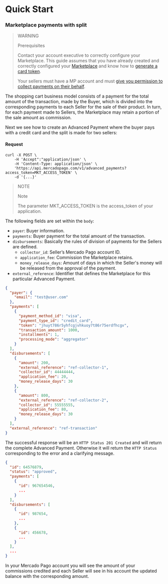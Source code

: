 ﻿---
sites_supported:
    - mla
    - mlb
    - mlm
    - mlc
    - mpe
---

# Quick Start

### Marketplace payments with split

> WARNING
>
> Prerequisites
>
> Contact your account executive to correctly configure your Marketplace.
> This guide assumes that you have already created and correctly configured your [Marketplace](https://www.mercadopago.com.br/developers/en/guides/marketplace/api/introduction/) and know how to [generate a card token](https://www.mercadopago.com.br/developers/en/guides/payments/api/receiving-payment-by-card).
> 
> Your sellers must have a MP account and must [give you permission to collect payments on their behalf](https://www.mercadopago.com.br/developers/en/guides/advanced-payments/sellers-permissions).

The shopping cart business model consists of a payment for the total amount of the transaction, made by the Buyer, which is divided into the corresponding payments to each Seller for the sale of their product. In turn, for each payment made to Sellers, the Marketplace may retain a portion of the sale amount as commission.

Next we see how to create an Advanced Payment where the buyer pays with a credit card and the split is made for two sellers:

#### Request
```curl
curl -X POST \
    -H 'Accept":"application/json' \
    -H 'Content-Type: application/json' \
    'https://api.mercadopago.com/v1/advanced_payments?access_token=MKT_ACCESS_TOKEN' \
    -d '{...}'
```

> NOTE
> 
> Note
> 
> The parameter MKT_ACCESS_TOKEN is the access_token of your application.

The following fields are set within the `body`:
* `payer`: Buyer information.
* `payments`: Buyer payment for the total amount of the transaction.
* `disbursements`: Basically the rules of division of payments for the Sellers are defined.
    * `collector_id`: Seller’s Mercado Pago account ID.
    * `application_fee`: Commission the Marketplace retains.
    * `money_release_days`: Amount of days in which the Seller's money will be released from the approval of the payment.
* `external_reference`: Identifier that defines the Marketplace for this particular Advanced Payment.

```json
{
  "payer": {
    "email": "test@user.com"
  },  
  "payments": [
    {
      "payment_method_id": "visa",
      "payment_type_id": "credit_card",
      "token": "jhuyt786r5yhfcgjvhkuoy7t86r75erdfhcgv",
      "transaction_amount": 1000,
      "installments": 1,
      "processing_mode": "aggregator"
    }
  ],
  "disbursements": [
    {
      "amount": 200,
      "external_reference": "ref-collector-1",
      "collector_id": 44444444,
      "application_fee": 20,
      "money_release_days": 30
    },
    {
      "amount": 800,
      "external_reference": "ref-collector-2",
      "collector_id": 55555555,
      "application_fee": 80,
      "money_release_days": 30
    }
  ],
  "external_reference": "ref-transaction"
}
```

The successful response will be an `HTTP Status 201 Created` and will return the complete Advanced Payment. Otherwise it will return the `HTTP Status` corresponding to the error and a clarifying message.

```json
{
  "id": 64576879,
  "status": "approved",
  "payments": [
    {
      "id": 967654546,
      ...
    }
  ],
  "disbursements": [
    {
      "id": 987654,
      ...
    },
    {
      "id": 456678,
      ...
    }
  ],
  ...
}
```

In your Mercado Pago account you will see the amount of your commissions credited and each Seller will see in his account the updated balance with the corresponding amount.